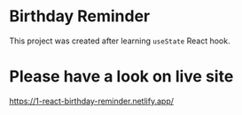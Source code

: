 # Birthday Reminder
This project was created after learning `useState` React hook.

# Please have a look on live site

https://1-react-birthday-reminder.netlify.app/
